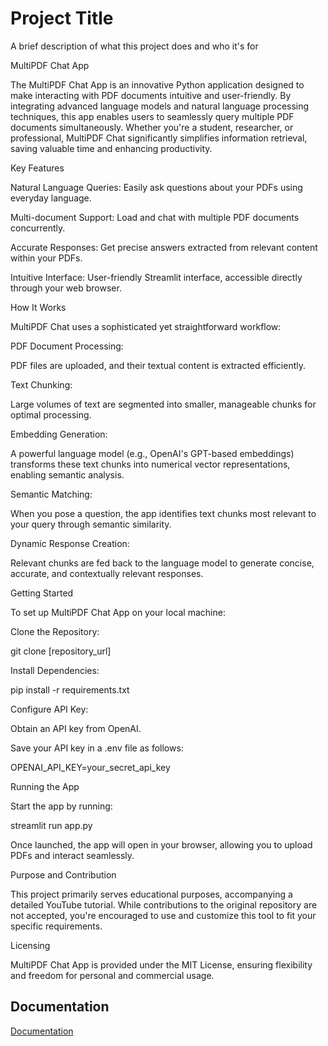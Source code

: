 
# Project Title

A brief description of what this project does and who it's for

MultiPDF Chat App

The MultiPDF Chat App is an innovative Python application designed to make interacting with PDF documents intuitive and user-friendly. By integrating advanced language models and natural language processing techniques, this app enables users to seamlessly query multiple PDF documents simultaneously. Whether you're a student, researcher, or professional, MultiPDF Chat significantly simplifies information retrieval, saving valuable time and enhancing productivity.

Key Features

Natural Language Queries: Easily ask questions about your PDFs using everyday language.

Multi-document Support: Load and chat with multiple PDF documents concurrently.

Accurate Responses: Get precise answers extracted from relevant content within your PDFs.

Intuitive Interface: User-friendly Streamlit interface, accessible directly through your web browser.

How It Works

MultiPDF Chat uses a sophisticated yet straightforward workflow:

PDF Document Processing:

PDF files are uploaded, and their textual content is extracted efficiently.

Text Chunking:

Large volumes of text are segmented into smaller, manageable chunks for optimal processing.

Embedding Generation:

A powerful language model (e.g., OpenAI's GPT-based embeddings) transforms these text chunks into numerical vector representations, enabling semantic analysis.

Semantic Matching:

When you pose a question, the app identifies text chunks most relevant to your query through semantic similarity.

Dynamic Response Creation:

Relevant chunks are fed back to the language model to generate concise, accurate, and contextually relevant responses.

Getting Started

To set up MultiPDF Chat App on your local machine:

Clone the Repository:

git clone [repository_url]

Install Dependencies:

pip install -r requirements.txt

Configure API Key:

Obtain an API key from OpenAI.

Save your API key in a .env file as follows:

OPENAI_API_KEY=your_secret_api_key

Running the App

Start the app by running:

streamlit run app.py

Once launched, the app will open in your browser, allowing you to upload PDFs and interact seamlessly.

Purpose and Contribution

This project primarily serves educational purposes, accompanying a detailed YouTube tutorial. While contributions to the original repository are not accepted, you're encouraged to use and customize this tool to fit your specific requirements.

Licensing

MultiPDF Chat App is provided under the MIT License, ensuring flexibility and freedom for personal and commercial usage.


## Documentation

[Documentation](https://linktodocumentation)

